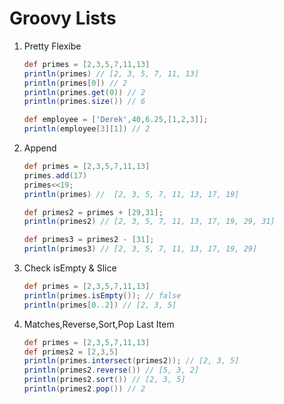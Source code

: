 # Groovy Lists

1. Pretty Flexibe

    ```groovy
    def primes = [2,3,5,7,11,13]
    println(primes) // [2, 3, 5, 7, 11, 13]
    println(primes[0]) // 2
    println(primes.get(0)) // 2
    println(primes.size()) // 6

    def employee = ['Derek',40,6.25,[1,2,3]];
    println(employee[3][1]) // 2
    ```

2. Append

    ```groovy
    def primes = [2,3,5,7,11,13]
    primes.add(17)
    primes<<19;
    println(primes) //  [2, 3, 5, 7, 11, 13, 17, 19]

    def primes2 = primes + [29,31];
    println(primes2) // [2, 3, 5, 7, 11, 13, 17, 19, 29, 31]

    def primes3 = primes2 - [31];
    println(primes3) // [2, 3, 5, 7, 11, 13, 17, 19, 29]
    ```

3. Check isEmpty & Slice


    ```groovy
    def primes = [2,3,5,7,11,13]
    println(primes.isEmpty()); // false
    println(primes[0..2]) // [2, 3, 5]
    ```

4. Matches,Reverse,Sort,Pop Last Item

    ```groovy
    def primes = [2,3,5,7,11,13]
    def primes2 = [2,3,5]
    println(primes.intersect(primes2)); // [2, 3, 5]
    println(primes2.reverse()) // [5, 3, 2]
    println(primes2.sort()) // [2, 3, 5]
    println(primes2.pop()) // 2
    ```